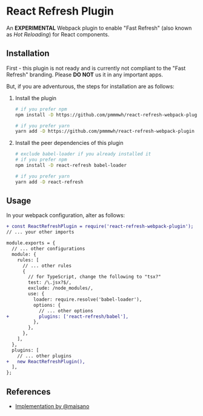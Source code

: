 # React Refresh Plugin

An **EXPERIMENTAL** Webpack plugin to enable "Fast Refresh" (also known as _Hot Reloading_) for React components.

## Installation

First - this plugin is not ready and is currently not compliant to the "Fast Refresh" branding.
Please **DO NOT** us it in any important apps.

But, if you are adventurous, the steps for installation are as follows:

1. Install the plugin

   ```sh
   # if you prefer npm
   npm install -D https://github.com/pmmmwh/react-refresh-webpack-plugin

   # if you prefer yarn
   yarn add -D https://github.com/pmmmwh/react-refresh-webpack-plugin
   ```

2. Install the peer dependencies of this plugin

   ```sh
   # exclude babel-loader if you already installed it
   # if you prefer npm
   npm install -D react-refresh babel-loader

   # if you prefer yarn
   yarn add -D react-refresh
   ```

## Usage

In your webpack configuration, alter as follows:

```diff
+ const ReactRefreshPlugin = require('react-refresh-webpack-plugin');
// ... your other imports

module.exports = {
  // ... other configurations
  module: {
    rules: [
      // ... other rules
      {
        // for TypeScript, change the following to "tsx?"
        test: /\.jsx?$/,
        exclude: /node_modules/,
        use: {
          loader: require.resolve('babel-loader'),
          options: {
            // ... other options
+           plugins: ['react-refresh/babel'],
          },
        },
      },
    ],
  },
  plugins: [
    // ... other plugins
+   new ReactRefreshPlugin(),
  ],
};
```

## References

- [Implementation by @maisano](https://gist.github.com/maisano/441a4bc6b2954205803d68deac04a716)
